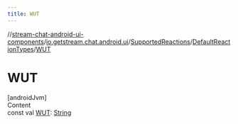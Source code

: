 ```yaml
---
title: WUT
---
```

//[stream-chat-android-ui-components](../../../../index.md)/[io.getstream.chat.android.ui](../../index.md)/[SupportedReactions](../index.md)/[DefaultReactionTypes](index.md)/[WUT](WUT.md)



# WUT  
[androidJvm]  
Content  
const val [WUT](WUT.md): [String](https://kotlinlang.org/api/latest/jvm/stdlib/kotlin/-string/index.html)  




